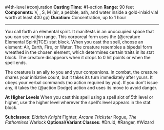 #4th-level #conjuration
**Casting Time:** #1-action
**Range:** 90 feet
**Components:** V, , S, M (air, a pebble, ash, and water inside a gold-inlaid vial worth at least 400 gp)
**Duration:** Concentration, up to 1 hour

---

You call forth an elemental spirit. It manifests in an unoccupied space that you can see within range. This corporeal form uses the {@creature Elemental Spirit|TCE} stat block. When you cast the spell, choose an element: Air, Earth, Fire, or Water. The creature resembles a bipedal form wreathed in the chosen element, which determines certain traits in its stat block. The creature disappears when it drops to 0 hit points or when the spell ends.

The creature is an ally to you and your companions. In combat, the creature shares your initiative count, but it takes its turn immediately after yours. It obeys your verbal commands (no action required by you). If you don't issue any, it takes the {@action Dodge} action and uses its move to avoid danger.

**At Higher Levels**
When you cast this spell using a spell slot of 5th level or higher, use the higher level wherever the spell's level appears in the stat block.

**Subclasses:** *Eldritch Knight* Fighter, *Arcane Trickster* Rogue, *The Fathomless* Warlock
**Optional/Variant Classes:** #Druid, #Ranger, #Wizard
